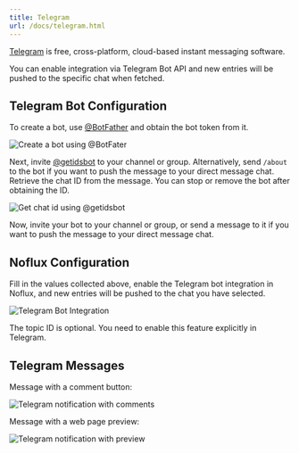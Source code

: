 ```yaml
---
title: Telegram
url: /docs/telegram.html
---
```


[Telegram](https://telegram.org/) is free, cross-platform, cloud-based instant messaging software.

You can enable integration via Telegram Bot API and new entries will be pushed to the specific chat when fetched.

Telegram Bot Configuration
--------------------------

To create a bot, use [@BotFather](https://core.telegram.org/bots#6-botfather) and obtain the bot token from it.

![Create a bot using @BotFater](/images/telegram-bot-get-bot-token-from-bot-father.png)

Next, invite [@getidsbot](https://t.me/getidsbot) to your channel or group.
Alternatively, send `/about` to the bot if you want to push the message to your direct message chat.
Retrieve the chat ID from the message. You can stop or remove the bot after obtaining the ID.

![Get chat id using @getidsbot](/images/telegram-bot-get-chat-id-from-bot.png)

Now, invite your bot to your channel or group, or send a message to it if you want to push the message to your direct message chat.

Noflux Configuration
----------------------

Fill in the values collected above, enable the Telegram bot integration in Noflux, and new entries will be pushed to the chat you have selected.

![Telegram Bot Integration](/images/telegram-bot-form.png)

The topic ID is optional. You need to enable this feature explicitly in Telegram.

Telegram Messages
-----------------

Message with a comment button:

![Telegram notification with comments](/images/telegram-bot-notification-comments.png)

Message with a web page preview:

![Telegram notification with preview](/images/telegram-bot-notification-preview.png)

